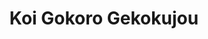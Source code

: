 --- 
title: "Koi Gokoro Gekokujou"
publishdate: "2019-5-21T16:48:46+02:00"
src: "https://365manga.net/manga/koi-gokoro-gekokujou"
image: "https://data.365manga.net/images/thumbnails/19256-koi-gokoro-gekokujou.jpg"
description: "From Shoujo Manga Maniac: Minori's childhood friend, Shin, has always been a crybaby and even though he's considered the charming prince of the school, Shin is still a crybaby in disguise! Minori consider him no more than a little brother, but is Shin's crybaby character his real character?"
---